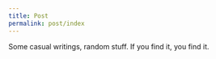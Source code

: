 ```yaml
---
title: Post
permalink: post/index
---
```


Some casual writings, random stuff. If you find it, you find it.